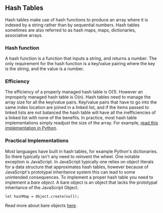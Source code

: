 ## Hash Tables

Hash tables make use of hash functions to produce an array where it is indexed by a string rather than by sequential numbers. Hash tables sometimes are also referred to as hash maps, maps, dictionaries, associative arrays.

### Hash function

A hash function is a function that inputs a string, and returns a number. The only requirement for the hash function is a key/value pairing where the key is the string, and the value is a number.

### Efficiency

The efficiency of a properly managed hash table is O(1). However an improperly managed hash table is O(n). Hash tables need to manage the array size for all the key/value pairs. Key/value pairs that have to go into the same index location are joined in a linked list, and if the items passed to linked lists are not balanced the hash table will have all the inefficiencies of a linked list with none of the benefits. In practice, most hash table implementations simply readjust the size of the array. For example, [read this implementation in Python](https://mail.python.org/pipermail/python-list/2000-March/048085.html).

### Practical Implementations

Most languages have built in hash tables, for example Python's dictionaries. So there typically isn't any need to reinvent the wheel. One notable exception is JavaScript. In JavaScript typically one relies on object literals for a data structure that approximates hash tables, however because of JavaScript's prototypal inheritance system this can lead to some unintended consequences. To implement a proper hash table you need to implement a *bare object*. A bare object is an object that lacks the prototypal inheritance of the JavaScript Object.

`let hashMap = Object.create(null);`

Read more about bare objects [here](http://ryanmorr.com/true-hash-maps-in-javascript/).
